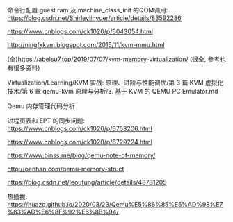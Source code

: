 
命令行配置 guest ram 及 machine_class_init 的QOM调用: https://blog.csdn.net/Shirleylinyuer/article/details/83592286

https://www.cnblogs.com/ck1020/p/6043054.html

http://ningfxkvm.blogspot.com/2015/11/kvm-mmu.html

(全)https://abelsu7.top/2019/07/07/kvm-memory-virtualization/ (很全, 参考也有很多资料)

Virtualization/Learning/KVM 实战: 原理、进阶与性能调优/第 3 篇 KVM 虚拟化技术/第 6 章 qemu-kvm 原理与分析/3. 基于 KVM 的 QEMU PC Emulator.md

Qemu 内存管理代码分析

进程页表和 EPT 的同步问题: https://www.cnblogs.com/ck1020/p/6753206.html


https://www.cnblogs.com/ck1020/p/6729224.html

https://www.binss.me/blog/qemu-note-of-memory/

http://oenhan.com/qemu-memory-struct

https://blog.csdn.net/leoufung/article/details/48781205

热插拔: https://huazq.github.io/2020/03/23/Qemu%E5%86%85%E5%AD%98%E7%83%AD%E6%8F%92%E6%8B%94/

